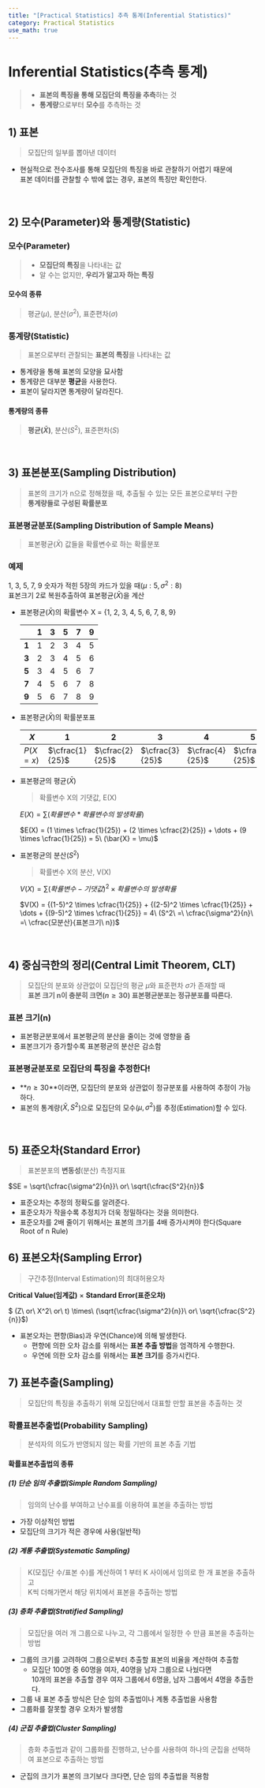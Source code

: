 ```yaml
---
title: "[Practical Statistics] 추측 통계(Inferential Statistics)"
category: Practical Statistics
use_math: true
---
```


# Inferential Statistics(추측 통계)
> - **표본의 특징을 통해 모집단의 특징을 추측**하는 것 <br>
> - **통계량**으로부터 **모수**를 추측하는 것 <br>

## 1) 표본
> 모집단의 일부를 뽑아낸 데이터

- 현실적으로 전수조사를 통해 모집단의 특징을 바로 관찰하기 어렵기 때문에<br>
  표본 데이터를 관찰할 수 밖에 없는 경우, 표본의 특징만 확인한다.

<br>

## 2) 모수(Parameter)와 통계량(Statistic)
### 모수(Parameter)
> - **모집단의 특징**을 나타내는 값<br>
> - 알 수는 없지만, **우리가 알고자 하는 특징**

#### 모수의 종류
> 평균($\mu$), 분산($\sigma^2$), 표준편차($\sigma$)

### 통계량(Statistic)
> 표본으로부터 관찰되는 **표본의 특징**을 나타내는 값

- 통계량을 통해 표본의 모양을 묘사함
- 통계량은 대부분 **평균**을 사용한다.
- 표본이 달라지면 통계량이 달라진다.

#### 통계량의 종류
> **평균($\bar{X}$)**, 분산($S^2$), 표준편차($S$)

<br>

## 3) 표본분포(Sampling Distribution)
> 표본의 크기가 n으로 정해졌을 때, 추출될 수 있는 모든 표본으로부터 구한<br>
> **통계량들로 구성된 확률분포**

### 표본평균분포(Sampling Distribution of Sample Means)
> 표본평균($\bar{X}$) 값들을 확률변수로 하는 확률분포

### 예제

1, 3, 5, 7, 9 숫자가 적힌 5장의 카드가 있을 때($\mu : 5, \sigma^2 : 8$) <br>
표본크기 2로 복원추출하여 표본평균($\bar{X}$)을 계산

- 표본평균($\bar{X}$)의 확률변수 X = {1, 2, 3, 4, 5, 6, 7, 8, 9}

  ||1|3|5|7|9|
  |---|---|---|---|---|---|
  |**1**|1|2|3|4|5|
  |**3**|2|3|4|5|6|
  |**5**|3|4|5|6|7|
  |**7**|4|5|6|7|8|
  |**9**|5|6|7|8|9|

- 표본평균($\bar{X}$)의 확률분포표
  
  |$X$|1|2|3|4|5|6|7|8|9|
  |---|---|---|---|---|---|---|---|---|---|
  |$P(X = x)$|$\cfrac{1}{25}$|$\cfrac{2}{25}$|$\cfrac{3}{25}$|$\cfrac{4}{25}$|$\cfrac{5}{25}$|$\cfrac{4}{25}$|$\cfrac{3}{25}$|$\cfrac{2}{25}$|$\cfrac{1}{25}$|

- 표본평균의 평균($\bar{X}$)
  > 확률변수 X의 기댓값, E(X)
  
  $E(X)=\sum(확률변수 * 확률변수의\ 발생확률)$    
  
  $E(X) = (1 \times \cfrac{1}{25}) + (2 \times \cfrac{2}{25}) + \dots + (9 \times \cfrac{1}{25}) = 5\ (\bar{X} = \mu)$
  
  
- 표본평균의 분산($S^2$)
  > 확률변수 X의 분산, V(X)
  
  $V(X)=\sum{(확률변수-기댓값)^2 \times 확률변수의\ 발생확률}$
  
  $V(X) = {(1-5)^2 \times \cfrac{1}{25}} + {(2-5)^2 \times \cfrac{1}{25}} + \dots + {(9-5)^2 \times \cfrac{1}{25}} = 4\ (S^2\ =\ \cfrac{\sigma^2}{n}\ =\ \cfrac{모분산}{표본크기\ n})$

<br>

## 4) 중심극한의 정리(Central Limit Theorem, CLT)
> 모집단의 분포와 상관없이 모집단의 평균 $\mu$와 표준편차 $\sigma$가 존재할 때<br>
> **표본 크기 n이 충분히 크면($n\ge30$) 표본평균분포는 정규분포를 따른다.**

### 표본 크기(n)
- 표본평균분포에서 표본평균의 분산을 줄이는 것에 영향을 줌
- 표본크기가 증가할수록 표본평균의 분산은 감소함

### 표본평균분포로 모집단의 특징을 추정한다!
- **$n\ge30$**이라면, 모집단의 분포와 상관없이 정규분포를 사용하여 추정이 가능하다.
- 표본의 통계량($\bar{X}, S^2$)으로 모집단의 모수($\mu, \sigma^2$)를 추정(Estimation)할 수 있다.

<br>

## 5) 표준오차(Standard Error)
> 표본분포의 **변동성**(분산) 측정지표

$SE = \sqrt{\cfrac{\sigma^2}{n}}\ or\ \sqrt{\cfrac{S^2}{n}}$

- 표준오차는 추정의 정확도를 알려준다.
- 표준오차가 작을수록 추정치가 더욱 정밀하다는 것을 의미한다.
- 표준오차를 2배 줄이기 위해서는 표본의 크기를 4배 증가시켜야 한다(Square Root of n Rule)

## 6) 표본오차(Sampling Error)
> 구간추정(Interval Estimation)의 최대허용오차

**Critical Value(임계값)** $\times$ **Standard Error(표준오차)**

$ (Z\ or\ X^2\ or\ t\) \times\ (\sqrt{\cfrac{\sigma^2}{n}}\ or\ \sqrt{\cfrac{S^2}{n}}$)

- 표본오차는 편향(Bias)과 우연(Chance)에 의해 발생한다.
  - 편향에 의한 오차 감소를 위해서는 **표본 추출 방법**을 엄격하게 수행한다.
  - 우연에 의한 오차 감소를 위해서는 **표본 크기**를 증가시킨다.

## 7) 표본추출(Sampling)
> 모집단의 특징을 추출하기 위해 모집단에서 대표할 만할 표본을 추출하는 것

### 확률표본추출법(Probability Sampling)
> 분석자의 의도가 반영되지 않는 확률 기반의 표본 추출 기법

#### 확률표본추출법의 종류

##### (1) 단순 임의 추출법(Simple Random Sampling)
> 임의의 난수를 부여하고 난수표를 이용하여 표본을 추출하는 방법

- 가장 이상적인 방법
- 모집단의 크기가 적은 경우에 사용(일반적)

##### (2) 계통 추출법(Systematic Sampling)
> K(모집단 수/표본 수)를 계산하여 1 부터 K 사이에서 임의로 한 개 표본을 추출하고<br>
> K씩 더해가면서 해당 위치에서 표본을 추출하는 방법

##### (3) 층화 추출법(Stratified Sampling)
> 모집단을 여러 개 그룹으로 나누고, 각 그룹에서 일정한 수 만큼 표본을 추출하는 방법

- 그룹의 크기를 고려하여 그룹으로부터 추출할 표본의 비율을 계산하여 추출함
  - 모집단 100명 중 60명을 여자, 40명을 남자 그룹으로 나눴다면<br>
    10개의 표본을 추출할 경우 여자 그룹에서 6명을, 남자 그룹에서 4명을 추출한다.
- 그룹 내 표본 추출 방식은 단순 임의 추출법이나 계통 추출법을 사용함
- 그룹화를 잘못할 경우 오차가 발생함

##### (4) 군집 추출법(Cluster Sampling)
> 층화 추출법과 같이 그룹화를 진행하고, 난수를 사용하여 하나의 군집을 선택하여 표본으로 추출하는 방법

- 군집의 크기가 표본의 크기보다 크다면, 단순 임의 추출법을 적용함